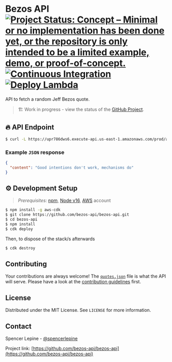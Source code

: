# Bezos API [![Project Status: Concept – Minimal or no implementation has been done yet, or the repository is only intended to be a limited example, demo, or proof-of-concept.](https://www.repostatus.org/badges/latest/wip.svg)](https://www.repostatus.org/#concept) [![Continuous Integration](https://github.com/bezos-api/bezos-api/actions/workflows/ci.yml/badge.svg?branch=main)](https://github.com/bezos-api/bezos-api/actions/workflows/ci.yml) [![Deploy Lambda](https://github.com/bezos-api/bezos-api/actions/workflows/deploy-lambda.yml/badge.svg?branch=main)](https://github.com/bezos-api/bezos-api/actions/workflows/deploy-lambda.yml)

API to fetch a random Jeff Bezos quote.

> 🏗️ Work in progress - view the status of the [GitHub Project](https://github.com/orgs/bezos-api/projects/1).


## 🔥 API Endpoint

```sh
$ curl -L https://upr786dws6.execute-api.us-east-1.amazonaws.com/prod/api/random
```

### Example `JSON` response

```json
{
  "content": "Good intentions don't work, mechanisms do"
}
```

## ⚙️ Development Setup

> _Prerequisites:_ [npm](https://www.npmjs.com/), [Node v16](https://nodejs.org/en/download/), [AWS](aws.amazon.com) account

```sh
$ npm install -g aws-cdk
$ git clone https://github.com/bezos-api/bezos-api.git
$ cd bezos-api
$ npm install
$ cdk deploy
```

Then, to dispose of the stack/s afterwards
```sh
$ cdk destroy
```

## Contributing

Your contributions are always welcome! The [`quotes.json`](https://github.com/bezos-api/bezos-api/blob/main/lambda/quotes.json) file is what the API will serve. Please have a look at the [contribution guidelines](CONTRIBUTING.md) first.

## License

Distributed under the MIT License. See `LICENSE` for more information.

## Contact

Spencer Lepine - [@spencerlepine](https://twitter.com/spencerlepine)

Project link: [https://github.com/bezos-api/bezos-api](https://github.com/bezos-api/bezos-api)
